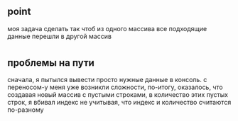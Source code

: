 ## point ##
моя задача сделать так чтоб из одного массива все подходящие данные перешли в другой массив

#
## проблемы на пути 
сначала, я пытылся вывести просто нужные данные в консоль.
с переносом-у меня уже возникли сложности,
по-итогу, оказалось, что создавая новый массив с пустыми строками, в количество этих пустых строк, я вбивал индекс 
не учитывая, что индекс и количество считаются по-разному